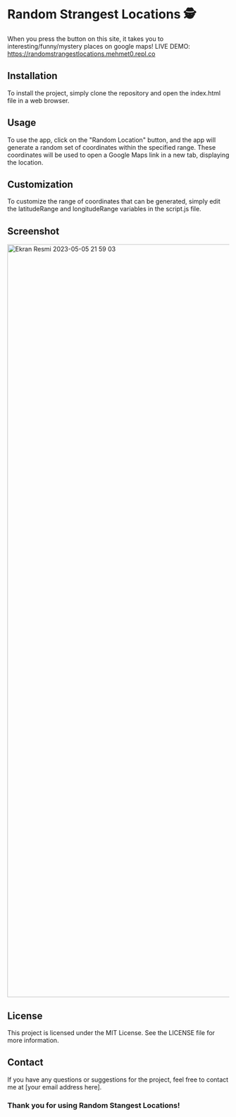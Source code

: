 # Random Strangest Locations 🕵️

When you press the button on this site, it takes you to interesting/funny/mystery places on google maps!
LIVE DEMO: https://randomstrangestlocations.mehmet0.repl.co

## Installation

To install the project, simply clone the repository and open the index.html file in a web browser.

## Usage

To use the app, click on the "Random Location" button, and the app will generate a random set of coordinates within the specified range. These coordinates will be used to open a Google Maps link in a new tab, displaying the location.

## Customization

To customize the range of coordinates that can be generated, simply edit the latitudeRange and longitudeRange variables in the script.js file.

## Screenshot
<img width="1705" alt="Ekran Resmi 2023-05-05 21 59 03" src="https://user-images.githubusercontent.com/84154488/236545885-b3d739a4-0045-4a70-ac4b-2dcfff71785e.png">

## License

This project is licensed under the MIT License. See the LICENSE file for more information.

## Contact

If you have any questions or suggestions for the project, feel free to contact me at [your email address here].

### Thank you for using Random Stangest Locations!
